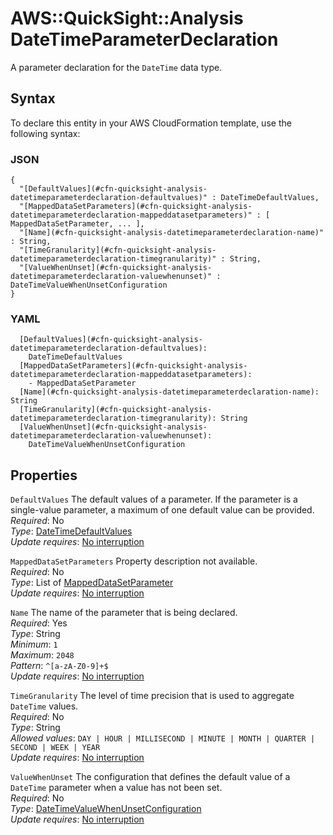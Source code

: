 # AWS::QuickSight::Analysis DateTimeParameterDeclaration<a name="aws-properties-quicksight-analysis-datetimeparameterdeclaration"></a>

A parameter declaration for the `DateTime` data type\.

## Syntax<a name="aws-properties-quicksight-analysis-datetimeparameterdeclaration-syntax"></a>

To declare this entity in your AWS CloudFormation template, use the following syntax:

### JSON<a name="aws-properties-quicksight-analysis-datetimeparameterdeclaration-syntax.json"></a>

```
{
  "[DefaultValues](#cfn-quicksight-analysis-datetimeparameterdeclaration-defaultvalues)" : DateTimeDefaultValues,
  "[MappedDataSetParameters](#cfn-quicksight-analysis-datetimeparameterdeclaration-mappeddatasetparameters)" : [ MappedDataSetParameter, ... ],
  "[Name](#cfn-quicksight-analysis-datetimeparameterdeclaration-name)" : String,
  "[TimeGranularity](#cfn-quicksight-analysis-datetimeparameterdeclaration-timegranularity)" : String,
  "[ValueWhenUnset](#cfn-quicksight-analysis-datetimeparameterdeclaration-valuewhenunset)" : DateTimeValueWhenUnsetConfiguration
}
```

### YAML<a name="aws-properties-quicksight-analysis-datetimeparameterdeclaration-syntax.yaml"></a>

```
  [DefaultValues](#cfn-quicksight-analysis-datetimeparameterdeclaration-defaultvalues): 
    DateTimeDefaultValues
  [MappedDataSetParameters](#cfn-quicksight-analysis-datetimeparameterdeclaration-mappeddatasetparameters): 
    - MappedDataSetParameter
  [Name](#cfn-quicksight-analysis-datetimeparameterdeclaration-name): String
  [TimeGranularity](#cfn-quicksight-analysis-datetimeparameterdeclaration-timegranularity): String
  [ValueWhenUnset](#cfn-quicksight-analysis-datetimeparameterdeclaration-valuewhenunset): 
    DateTimeValueWhenUnsetConfiguration
```

## Properties<a name="aws-properties-quicksight-analysis-datetimeparameterdeclaration-properties"></a>

`DefaultValues`  <a name="cfn-quicksight-analysis-datetimeparameterdeclaration-defaultvalues"></a>
The default values of a parameter\. If the parameter is a single\-value parameter, a maximum of one default value can be provided\.  
*Required*: No  
*Type*: [DateTimeDefaultValues](aws-properties-quicksight-analysis-datetimedefaultvalues.md)  
*Update requires*: [No interruption](https://docs.aws.amazon.com/AWSCloudFormation/latest/UserGuide/using-cfn-updating-stacks-update-behaviors.html#update-no-interrupt)

`MappedDataSetParameters`  <a name="cfn-quicksight-analysis-datetimeparameterdeclaration-mappeddatasetparameters"></a>
Property description not available\.  
*Required*: No  
*Type*: List of [MappedDataSetParameter](aws-properties-quicksight-analysis-mappeddatasetparameter.md)  
*Update requires*: [No interruption](https://docs.aws.amazon.com/AWSCloudFormation/latest/UserGuide/using-cfn-updating-stacks-update-behaviors.html#update-no-interrupt)

`Name`  <a name="cfn-quicksight-analysis-datetimeparameterdeclaration-name"></a>
The name of the parameter that is being declared\.  
*Required*: Yes  
*Type*: String  
*Minimum*: `1`  
*Maximum*: `2048`  
*Pattern*: `^[a-zA-Z0-9]+$`  
*Update requires*: [No interruption](https://docs.aws.amazon.com/AWSCloudFormation/latest/UserGuide/using-cfn-updating-stacks-update-behaviors.html#update-no-interrupt)

`TimeGranularity`  <a name="cfn-quicksight-analysis-datetimeparameterdeclaration-timegranularity"></a>
The level of time precision that is used to aggregate `DateTime` values\.  
*Required*: No  
*Type*: String  
*Allowed values*: `DAY | HOUR | MILLISECOND | MINUTE | MONTH | QUARTER | SECOND | WEEK | YEAR`  
*Update requires*: [No interruption](https://docs.aws.amazon.com/AWSCloudFormation/latest/UserGuide/using-cfn-updating-stacks-update-behaviors.html#update-no-interrupt)

`ValueWhenUnset`  <a name="cfn-quicksight-analysis-datetimeparameterdeclaration-valuewhenunset"></a>
The configuration that defines the default value of a `DateTime` parameter when a value has not been set\.  
*Required*: No  
*Type*: [DateTimeValueWhenUnsetConfiguration](aws-properties-quicksight-analysis-datetimevaluewhenunsetconfiguration.md)  
*Update requires*: [No interruption](https://docs.aws.amazon.com/AWSCloudFormation/latest/UserGuide/using-cfn-updating-stacks-update-behaviors.html#update-no-interrupt)